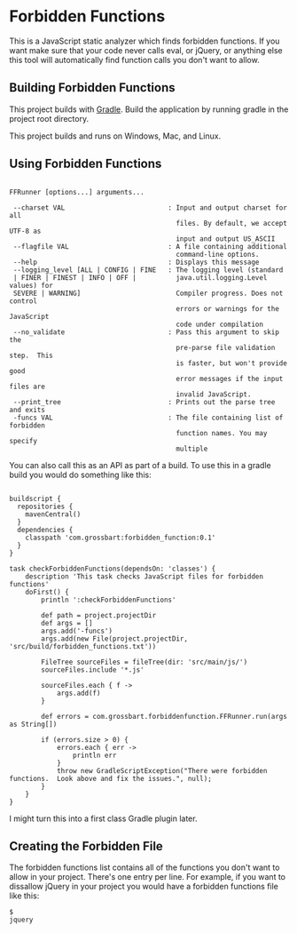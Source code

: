 Forbidden Functions
==================================================

This is a JavaScript static analyzer which finds forbidden functions.  If you want make sure that your code never calls eval, or jQuery, or anything else this tool will automatically find function calls you don't want to allow.

Building Forbidden Functions
--------------------------------------

This project builds with [Gradle](http://www.gradle.org).  Build the application by running gradle in the project root directory.

This project builds and runs on Windows, Mac, and Linux.

Using Forbidden Functions
--------------------------------------

<pre><code>
FFRunner [options...] arguments...

 --charset VAL                          : Input and output charset for all
                                          files. By default, we accept UTF-8 as
                                          input and output US_ASCII
 --flagfile VAL                         : A file containing additional
                                          command-line options.
 --help                                 : Displays this message
 --logging_level [ALL | CONFIG | FINE   : The logging level (standard
 | FINER | FINEST | INFO | OFF |          java.util.logging.Level values) for
 SEVERE | WARNING]                        Compiler progress. Does not control
                                          errors or warnings for the JavaScript
                                          code under compilation
 --no_validate                          : Pass this argument to skip the
                                          pre-parse file validation step.  This
                                          is faster, but won't provide good
                                          error messages if the input files are
                                          invalid JavaScript.
 --print_tree                           : Prints out the parse tree and exits
 -funcs VAL                             : The file containing list of forbidden
                                          function names. You may specify
                                          multiple
</code></pre>

You can also call this as an API as part of a build.  To use this in a gradle build you would do something like this:

<pre><code>
buildscript {
  repositories {
    mavenCentral()
  }
  dependencies {
    classpath 'com.grossbart:forbidden_function:0.1'
  }
}

task checkForbiddenFunctions(dependsOn: 'classes') {
    description 'This task checks JavaScript files for forbidden functions'
    doFirst() {
        println ':checkForbiddenFunctions'
    
        def path = project.projectDir
        def args = []
        args.add('-funcs')
        args.add(new File(project.projectDir, 'src/build/forbidden_functions.txt'))
        
        FileTree sourceFiles = fileTree(dir: 'src/main/js/')
        sourceFiles.include '*.js'
        
        sourceFiles.each { f ->
            args.add(f)
        }
        
        def errors = com.grossbart.forbiddenfunction.FFRunner.run(args as String[])
        
        if (errors.size > 0) {
            errors.each { err -> 
                println err
            }
            throw new GradleScriptException("There were forbidden functions.  Look above and fix the issues.", null);
        }
    }
}
</code></pre>

I might turn this into a first class Gradle plugin later.

Creating the Forbidden File
--------------------------------------

The forbidden functions list contains all of the functions you don't want to allow in your project.  There's one entry per line.  For example, if you want to dissallow jQuery in your project you would have a forbidden functions file like this:

<pre><code>$
jquery</code></pre>
